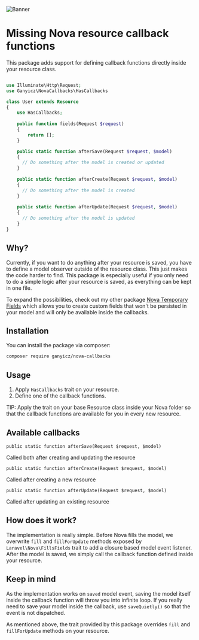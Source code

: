 ![Banner](https://banners.beyondco.de/Nova%20callback%20functions.png?theme=light&packageManager=composer+require&packageName=ganyicz%2Fnova-callbacks&pattern=charlieBrown&style=style_1&description=Define+after-save+callbacks+directly+inside+your+Nova+Resource.&md=1&showWatermark=0&fontSize=100px&images=reply)

# Missing Nova resource callback functions

This package adds support for defining callback functions directly inside your resource class.

```php

use Illuminate\Http\Request;
use Ganyicz\NovaCallbacks\HasCallbacks

class User extends Resource
{
    use HasCallbacks;
    
    public function fields(Request $request)
    {
        return [];
    }

    public static function afterSave(Request $request, $model)
    {
      // Do something after the model is created or updated
    }
    
    public static function afterCreate(Request $request, $model)
    {
      // Do something after the model is created
    }
    
    public static function afterUpdate(Request $request, $model)
    {
      // Do something after the model is updated
    }
}
```

## Why?

Currently, if you want to do anything after your resource is saved, you have to define a model observer outside of the resource class. This just makes the code harder to find. This package is especially useful if you only need to do a simple logic after your resource is saved, as everything can be kept in one file.

To expand the possibilities, check out my other package [Nova Temporary Fields](https://github.com/ganyicz/nova-temporary-fields) which allows you to create custom fields that won't be persisted in your model and will only be available inside the callbacks.

## Installation

You can install the package via composer:

```bash
composer require ganyicz/nova-callbacks
```

## Usage

1. Apply `HasCallbacks` trait on your resource. 
2. Define one of the callback functions.

TIP: Apply the trait on your base Resource class inside your Nova folder so that the callback functions are available for you in every new resource.

## Available callbacks

`public static function afterSave(Request $request, $model)`

Called both after creating and updating the resource

`public static function afterCreate(Request $request, $model)`

Called after creating a new resource

`public static function afterUpdate(Request $request, $model)`

Called after updating an existing resource

## How does it work?

The implementation is really simple. 
Before Nova fills the model, we overwrite `fill` and `fillForUpdate` methods exposed by `Laravel\Nova\FillsFields` trait to add a closure based model event listener. After the model is saved, we simply call the callback function defined inside your resource.

## Keep in mind

As the implementation works on `saved` model event, saving the model itself inside the callback function will throw you into infinite loop. If you really need to save your model inside the callback, use `saveQuietly()` so that the event is not dispatched.

As mentioned above, the trait provided by this package overrides `fill` and `fillForUpdate` methods on your resource.
